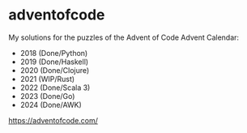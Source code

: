 # adventofcode
My solutions for the puzzles of the Advent of Code Advent Calendar:

- 2018 (Done/Python)
- 2019 (Done/Haskell)
- 2020 (Done/Clojure)
- 2021 (WIP/Rust)
- 2022 (Done/Scala 3)
- 2023 (Done/Go)
- 2024 (Done/AWK)

https://adventofcode.com/
